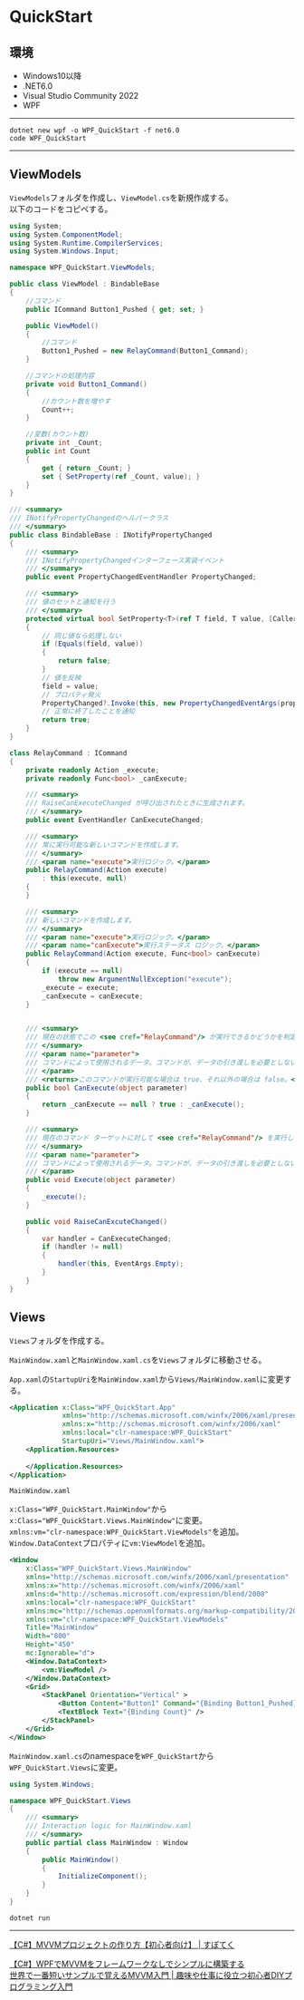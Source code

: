 # QuickStart

## 環境

- Windows10以降  
- .NET6.0  
- Visual Studio Community 2022  
- WPF  

---

`dotnet new wpf -o WPF_QuickStart -f net6.0`  
`code WPF_QuickStart`  

---

## ViewModels

`ViewModels`フォルダを作成し、`ViewModel.cs`を新規作成する。  
以下のコードをコピペする。  

``` cs
using System;
using System.ComponentModel;
using System.Runtime.CompilerServices;
using System.Windows.Input;

namespace WPF_QuickStart.ViewModels;

public class ViewModel : BindableBase
{
    //コマンド
    public ICommand Button1_Pushed { get; set; }

    public ViewModel()
    {
        //コマンド
        Button1_Pushed = new RelayCommand(Button1_Command);
    }

    //コマンドの処理内容
    private void Button1_Command()
    {
        //カウント数を増やす
        Count++;
    }

    //変数(カウント数)
    private int _Count;
    public int Count
    {
        get { return _Count; }
        set { SetProperty(ref _Count, value); }
    }
}

/// <summary>
/// INotifyPropertyChangedのヘルパークラス
/// </summary>
public class BindableBase : INotifyPropertyChanged
{
    /// <summary>
    /// INotifyPropertyChangedインターフェース実装イベント
    /// </summary>
    public event PropertyChangedEventHandler PropertyChanged;

    /// <summary>
    /// 値のセットと通知を行う
    /// </summary>
    protected virtual bool SetProperty<T>(ref T field, T value, [CallerMemberName] string propertyName = null)
    {
        // 同じ値なら処理しない
        if (Equals(field, value))
        {
            return false;
        }
        // 値を反映
        field = value;
        // プロパティ発火
        PropertyChanged?.Invoke(this, new PropertyChangedEventArgs(propertyName));
        // 正常に終了したことを通知
        return true;
    }
}

class RelayCommand : ICommand
{
    private readonly Action _execute;
    private readonly Func<bool> _canExecute;

    /// <summary>
    /// RaiseCanExecuteChanged が呼び出されたときに生成されます。
    /// </summary>
    public event EventHandler CanExecuteChanged;

    /// <summary>
    /// 常に実行可能な新しいコマンドを作成します。
    /// </summary>
    /// <param name="execute">実行ロジック。</param>
    public RelayCommand(Action execute)
        : this(execute, null)
    {
    }

    /// <summary>
    /// 新しいコマンドを作成します。
    /// </summary>
    /// <param name="execute">実行ロジック。</param>
    /// <param name="canExecute">実行ステータス ロジック。</param>
    public RelayCommand(Action execute, Func<bool> canExecute)
    {
        if (execute == null)
            throw new ArgumentNullException("execute");
        _execute = execute;
        _canExecute = canExecute;
    }


    /// <summary>
    /// 現在の状態でこの <see cref="RelayCommand"/> が実行できるかどうかを判定します。
    /// </summary>
    /// <param name="parameter">
    /// コマンドによって使用されるデータ。コマンドが、データの引き渡しを必要としない場合、このオブジェクトを null に設定できます。
    /// </param>
    /// <returns>このコマンドが実行可能な場合は true、それ以外の場合は false。</returns>
    public bool CanExecute(object parameter)
    {
        return _canExecute == null ? true : _canExecute();
    }

    /// <summary>
    /// 現在のコマンド ターゲットに対して <see cref="RelayCommand"/> を実行します。
    /// </summary>
    /// <param name="parameter">
    /// コマンドによって使用されるデータ。コマンドが、データの引き渡しを必要としない場合、このオブジェクトを null に設定できます。
    /// </param>
    public void Execute(object parameter)
    {
        _execute();
    }

    public void RaiseCanExcuteChanged()
    {
        var handler = CanExecuteChanged;
        if (handler != null)
        {
            handler(this, EventArgs.Empty);
        }
    }
}
```

## Views

`Views`フォルダを作成する。  

`MainWindow.xaml`と`MainWindow.xaml.cs`を`Views`フォルダに移動させる。  

`App.xaml`の`StartupUri`を`MainWindow.xaml`から`Views/MainWindow.xaml`に変更する。  

``` xml
<Application x:Class="WPF_QuickStart.App"
             xmlns="http://schemas.microsoft.com/winfx/2006/xaml/presentation"
             xmlns:x="http://schemas.microsoft.com/winfx/2006/xaml"
             xmlns:local="clr-namespace:WPF_QuickStart"
             StartupUri="Views/MainWindow.xaml">
    <Application.Resources>
         
    </Application.Resources>
</Application>
```

`MainWindow.xaml`  

`x:Class="WPF_QuickStart.MainWindow"`から`x:Class="WPF_QuickStart.Views.MainWindow"`に変更。  
`xmlns:vm="clr-namespace:WPF_QuickStart.ViewModels"`を追加。  
`Window.DataContext`プロパティに`vm:ViewModel`を追加。  

``` xml
<Window
    x:Class="WPF_QuickStart.Views.MainWindow"
    xmlns="http://schemas.microsoft.com/winfx/2006/xaml/presentation"
    xmlns:x="http://schemas.microsoft.com/winfx/2006/xaml"
    xmlns:d="http://schemas.microsoft.com/expression/blend/2008"
    xmlns:local="clr-namespace:WPF_QuickStart"
    xmlns:mc="http://schemas.openxmlformats.org/markup-compatibility/2006"
    xmlns:vm="clr-namespace:WPF_QuickStart.ViewModels"
    Title="MainWindow"
    Width="800"
    Height="450"
    mc:Ignorable="d">
    <Window.DataContext>
        <vm:ViewModel />
    </Window.DataContext>
    <Grid>
        <StackPanel Orientation="Vertical" >
            <Button Content="Button1" Command="{Binding Button1_Pushed}" />
            <TextBlock Text="{Binding Count}" />
        </StackPanel>
    </Grid>
</Window>
```

`MainWindow.xaml.cs`のnamespaceを`WPF_QuickStart`から`WPF_QuickStart.Views`に変更。  

``` cs
using System.Windows;

namespace WPF_QuickStart.Views
{
    /// <summary>
    /// Interaction logic for MainWindow.xaml
    /// </summary>
    public partial class MainWindow : Window
    {
        public MainWindow()
        {
            InitializeComponent();
        }
    }
}

```

`dotnet run`  

---

[【C#】MVVMプロジェクトの作り方【初心者向け】 | すぽてく](https://shinshin-log.com/mvvm-project/)  

[【C#】WPFでMVVMをフレームワークなしでシンプルに構築する](https://zenn.dev/takuty/articles/b12f4011871058)  
[世界で一番短いサンプルで覚えるMVVM入門 | 趣味や仕事に役立つ初心者DIYプログラミング入門](https://resanaplaza.com/%E4%B8%96%E7%95%8C%E3%81%A7%E4%B8%80%E7%95%AA%E7%9F%AD%E3%81%84%E3%82%B5%E3%83%B3%E3%83%97%E3%83%AB%E3%81%A7%E8%A6%9A%E3%81%88%E3%82%8Bmvvm%E5%85%A5%E9%96%80/)  
